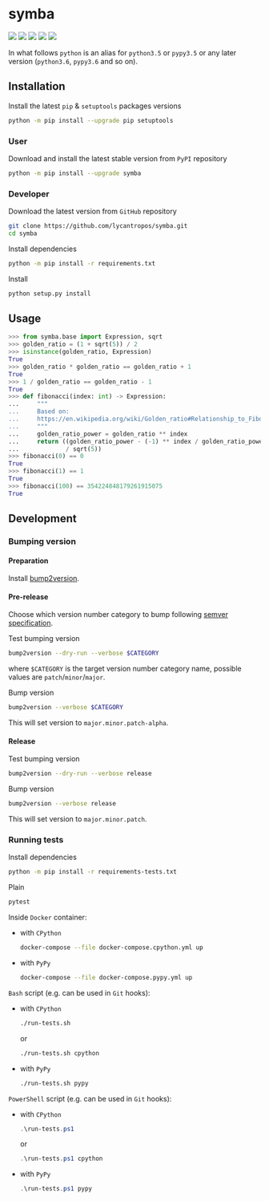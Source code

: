 symba
=====

[![](https://github.com/lycantropos/symba/actions/workflows/ci.yml/badge.svg?branch=master)](https://github.com/lycantropos/symba/actions/workflows/ci.yml "Github Actions")
[![](https://readthedocs.org/projects/symba/badge/?version=latest)](https://symba.readthedocs.io/en/latest "Documentation")
[![](https://codecov.io/gh/lycantropos/symba/branch/master/graph/badge.svg)](https://codecov.io/gh/lycantropos/symba "Codecov")
[![](https://img.shields.io/github/license/lycantropos/symba.svg)](https://github.com/lycantropos/symba/blob/master/LICENSE "License")
[![](https://badge.fury.io/py/symba.svg)](https://badge.fury.io/py/symba "PyPI")

In what follows `python` is an alias for `python3.5` or `pypy3.5`
or any later version (`python3.6`, `pypy3.6` and so on).

Installation
------------

Install the latest `pip` & `setuptools` packages versions
```bash
python -m pip install --upgrade pip setuptools
```

### User

Download and install the latest stable version from `PyPI` repository
```bash
python -m pip install --upgrade symba
```

### Developer

Download the latest version from `GitHub` repository
```bash
git clone https://github.com/lycantropos/symba.git
cd symba
```

Install dependencies
```bash
python -m pip install -r requirements.txt
```

Install
```bash
python setup.py install
```

Usage
-----
```python
>>> from symba.base import Expression, sqrt
>>> golden_ratio = (1 + sqrt(5)) / 2
>>> isinstance(golden_ratio, Expression)
True
>>> golden_ratio * golden_ratio == golden_ratio + 1
True
>>> 1 / golden_ratio == golden_ratio - 1
True
>>> def fibonacci(index: int) -> Expression:
...     """
...     Based on:
...     https://en.wikipedia.org/wiki/Golden_ratio#Relationship_to_Fibonacci_sequence
...     """
...     golden_ratio_power = golden_ratio ** index
...     return ((golden_ratio_power - (-1) ** index / golden_ratio_power)
...             / sqrt(5))
>>> fibonacci(0) == 0
True
>>> fibonacci(1) == 1
True
>>> fibonacci(100) == 354224848179261915075
True

```

Development
-----------

### Bumping version

#### Preparation

Install
[bump2version](https://github.com/c4urself/bump2version#installation).

#### Pre-release

Choose which version number category to bump following [semver
specification](http://semver.org/).

Test bumping version
```bash
bump2version --dry-run --verbose $CATEGORY
```

where `$CATEGORY` is the target version number category name, possible
values are `patch`/`minor`/`major`.

Bump version
```bash
bump2version --verbose $CATEGORY
```

This will set version to `major.minor.patch-alpha`. 

#### Release

Test bumping version
```bash
bump2version --dry-run --verbose release
```

Bump version
```bash
bump2version --verbose release
```

This will set version to `major.minor.patch`.

### Running tests

Install dependencies
```bash
python -m pip install -r requirements-tests.txt
```

Plain
```bash
pytest
```

Inside `Docker` container:
- with `CPython`
  ```bash
  docker-compose --file docker-compose.cpython.yml up
  ```
- with `PyPy`
  ```bash
  docker-compose --file docker-compose.pypy.yml up
  ```

`Bash` script (e.g. can be used in `Git` hooks):
- with `CPython`
  ```bash
  ./run-tests.sh
  ```
  or
  ```bash
  ./run-tests.sh cpython
  ```

- with `PyPy`
  ```bash
  ./run-tests.sh pypy
  ```

`PowerShell` script (e.g. can be used in `Git` hooks):
- with `CPython`
  ```powershell
  .\run-tests.ps1
  ```
  or
  ```powershell
  .\run-tests.ps1 cpython
  ```
- with `PyPy`
  ```powershell
  .\run-tests.ps1 pypy
  ```
